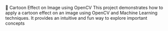 🎨 Cartoon Effect on Image using OpenCV
This project demonstrates how to apply a cartoon  effect  on an image using OpenCV and Machine Learning techniques. It provides an  intuitive and fun way to explore important concepts 

